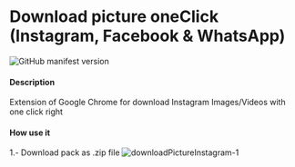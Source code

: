 # Download picture oneClick (Instagram, Facebook & WhatsApp)
![GitHub manifest version](https://img.shields.io/github/manifest-json/v/jasp402/Download-Instagram-Picture.svg)<br>

#### Description
Extension of Google Chrome for download Instagram Images/Videos with one click right

#### How use it
1.- Download pack as .zip file 
![downloadPictureInstagram-1](https://user-images.githubusercontent.com/8978470/83974063-1d72e180-a8b0-11ea-8b22-983af8d9f4a2.gif)
